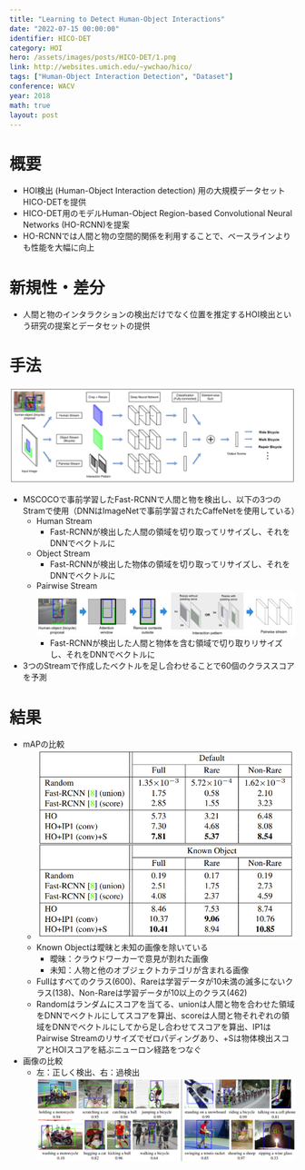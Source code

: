 ```yaml
---
title: "Learning to Detect Human-Object Interactions"
date: "2022-07-15 00:00:00"
identifier: HICO-DET
category: HOI
hero: /assets/images/posts/HICO-DET/1.png
link: http://websites.umich.edu/~ywchao/hico/
tags: ["Human-Object Interaction Detection", "Dataset"]
conference: WACV
year: 2018
math: true
layout: post
---
```


# 概要

- HOI検出 (Human-Object Interaction detection) 用の大規模データセットHICO-DETを提供
- HICO-DET用のモデルHuman-Object Region-based Convolutional Neural Networks (HO-RCNN)を提案
- HO-RCNNでは人間と物の空間的関係を利用することで、ベースラインよりも性能を大幅に向上
<!--more-->

# 新規性・差分

- 人間と物のインタラクションの検出だけでなく位置を推定するHOI検出という研究の提案とデータセットの提供

# 手法

![](/assets/images/posts/HICO-DET/2.png)

- MSCOCOで事前学習したFast-RCNNで人間と物を検出し、以下の3つのStramで使用（DNNはImageNetで事前学習されたCaffeNetを使用している）
    - Human Stream
        - Fast-RCNNが検出した人間の領域を切り取ってリサイズし、それをDNNでベクトルに
    - Object Stream
        - Fast-RCNNが検出した物体の領域を切り取ってリサイズし、それをDNNでベクトルに
    - Pairwise Stream
        ![Pairwise Stream](/assets/images/posts/HICO-DET/3.png)  
        - Fast-RCNNが検出した人間と物体を含む領域で切り取りリサイズし、それをDNNでベクトルに
- 3つのStreamで作成したベクトルを足し合わせることで60個のクラススコアを予測

# 結果

- mAPの比較  
    - ![mAP](/assets/images/posts/HICO-DET/4.png)
    - Known Objectは曖昧と未知の画像を除いている
        - 曖昧：クラウドワーカーで意見が割れた画像
        - 未知：人物と他のオブジェクトカテゴリが含まれる画像
    - Fullはすべてのクラス(600)、Rareは学習データが10未満の滅多にないクラス(138)、Non-Rareは学習データが10以上のクラス(462)
    - Randomはランダムにスコアを当てる、unionは人間と物を合わせた領域をDNNでベクトルにしてスコアを算出、scoreは人間と物それぞれの領域をDNNでベクトルにしてから足し合わせてスコアを算出、IP1はPairwise Streamのリサイズでゼロパディングあり、+Sは物体検出スコアとHOIスコアを結ぶニューロン経路をつなぐ
- 画像の比較
    - 左：正しく検出、右：過検出  
    ![image](/assets/images/posts/HICO-DET/5.png)